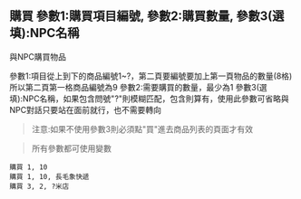 ## 購買 參數1:購買項目編號, 參數2:購買數量, 參數3(選填):NPC名稱
與NPC購買物品

參數1:項目從上到下的商品編號1~?，第二頁要編號要加上第一頁物品的數量(8格) 所以第二頁第一格商品編號為9
參數2:需要購買的數量，最少為1
參數3(選填):NPC名稱，如果包含問號"?"則模糊匹配，包含則算有，使用此參數可省略與NPC對話只要站在面前就行，也不需要轉向

> 注意:如果不使用參數3則必須點"買"進去商品列表的頁面才有效

> 所有參數都可使用變數

```
購買 1, 10
購買 1, 10, 長毛象快遞
購買 3, 2, ?米店

```